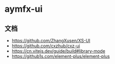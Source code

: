 # aymfx-ui

## 文档
- https://github.com/ZhangXusen/XS-UI
- https://github.com/cxzhub/cxz-ui
- https://cn.vitejs.dev/guide/build#library-mode
- https://github1s.com/element-plus/element-plus